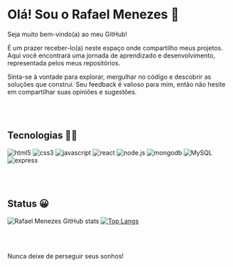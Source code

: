 <div flex="row" >

# Olá! Sou o Rafael Menezes 👋

Seja muito bem-vindo(a) ao meu GitHub!

É um prazer receber-lo(a) neste espaço onde compartilho meus projetos. Aqui você encontrará uma jornada de aprendizado e desenvolvimento, representada pelos meus repositórios.

Sinta-se à vontade para explorar, mergulhar no código e descobrir as soluções que construi. Seu feedback é valioso para mim, então não hesite em compartilhar suas opiniões e sugestões.

<br/><br/>


## Tecnologias 👨‍💻

![html5](https://img.shields.io/badge/HTML5-E34F26?style=for-the-badge&logo=html5&logoColor=white) ![css3](https://img.shields.io/badge/CSS3-1572B6?style=for-the-badge&logo=css3&logoColor=white) ![javascript](https://img.shields.io/badge/JavaScript-323330?style=for-the-badge&logo=javascript&logoColor=F7DF1E) ![react](https://img.shields.io/badge/React-20232A?style=for-the-badge&logo=react&logoColor=61DAFB) ![node.js](https://img.shields.io/badge/Node.js-43853D?style=for-the-badge&logo=node.js&logoColor=white) ![mongodb](https://img.shields.io/badge/MongoDB-4EA94B?style=for-the-badge&logo=mongodb&logoColor=white) ![MySQL](https://img.shields.io/badge/MySQL-00000F?style=for-the-badge&logo=mysql&logoColor=white) ![express](https://img.shields.io/badge/Express.js-404D59?style=for-the-badge)

<br/><br/>

## Status 😀


![Rafael Menezes GitHub stats](https://github-readme-stats.vercel.app/api?username=rgmenezes&show_icons=true&theme=transparent&line_height=30)
[![Top Langs](https://github-readme-stats.vercel.app/api/top-langs/?username=rgmenezes&theme=transparent&card_width=467)](https://github.com/rgmenezes/github-readme-stats)

<br/><br/>

Nunca deixe de perseguir seus sonhos!
